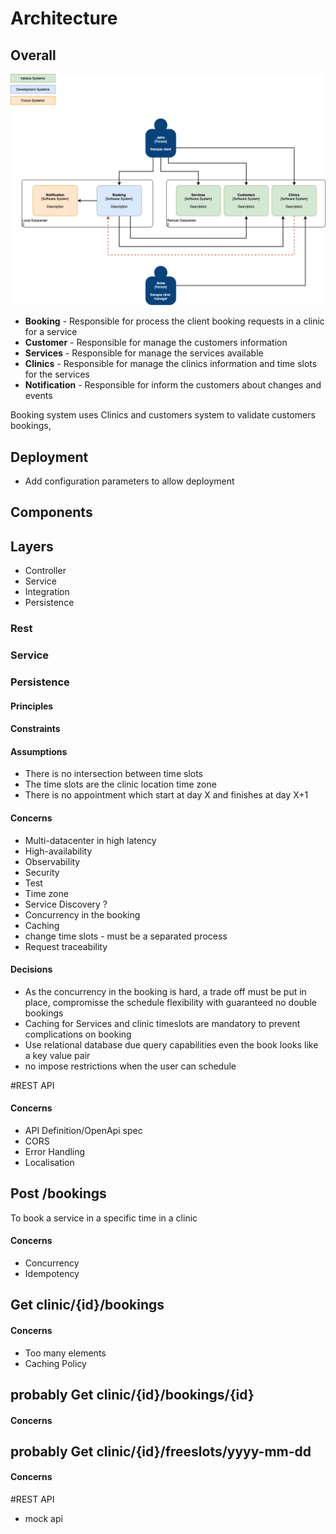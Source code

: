 # Architecture
## Overall
![Overall](doc/images/overallBooking.png "Overall")
* **Booking** - Responsible for process the client booking requests in a clinic for a service
* **Customer** - Responsible for manage the customers information 
* **Services** - Responsible for manage the services available
* **Clinics** - Responsible for manage the clinics information and time slots for the services 
* **Notification** - Responsible for inform the customers about changes and events 

Booking system uses Clinics and customers system to validate customers bookings, 

## Deployment
* Add configuration parameters to allow deployment
## Components
## Layers
* Controller
* Service
* Integration
* Persistence
### Rest
### Service
### Persistence

#### Principles
#### Constraints  

#### Assumptions 
* There is no intersection between time slots
* The time slots are the clinic location time zone
* There is no appointment which start at day X and finishes at day X+1

#### Concerns
* Multi-datacenter in high latency
* High-availability
* Observability
* Security
* Test
* Time zone
* Service Discovery ?
* Concurrency in the booking
* Caching
* change time slots - must be a separated process
* Request traceability


#### Decisions

* As the concurrency in the booking is hard, a trade off must be put in place, compromisse the schedule flexibility with guaranteed no double bookings
* Caching for Services and clinic timeslots are mandatory to prevent complications on booking
* Use relational database due query capabilities even the book looks like a key value pair
* no impose restrictions when the user can schedule 

#REST API 
#### Concerns
* API Definition/OpenApi spec
* CORS
* Error Handling
* Localisation


## Post /bookings
To book a service in a specific time in a clinic
#### Concerns
* Concurrency
* Idempotency
## Get clinic/{id}/bookings
#### Concerns
* Too many elements
* Caching Policy
## probably Get clinic/{id}/bookings/{id}
#### Concerns

## probably Get clinic/{id}/freeslots/yyyy-mm-dd
#### Concerns


#REST API
* mock api

